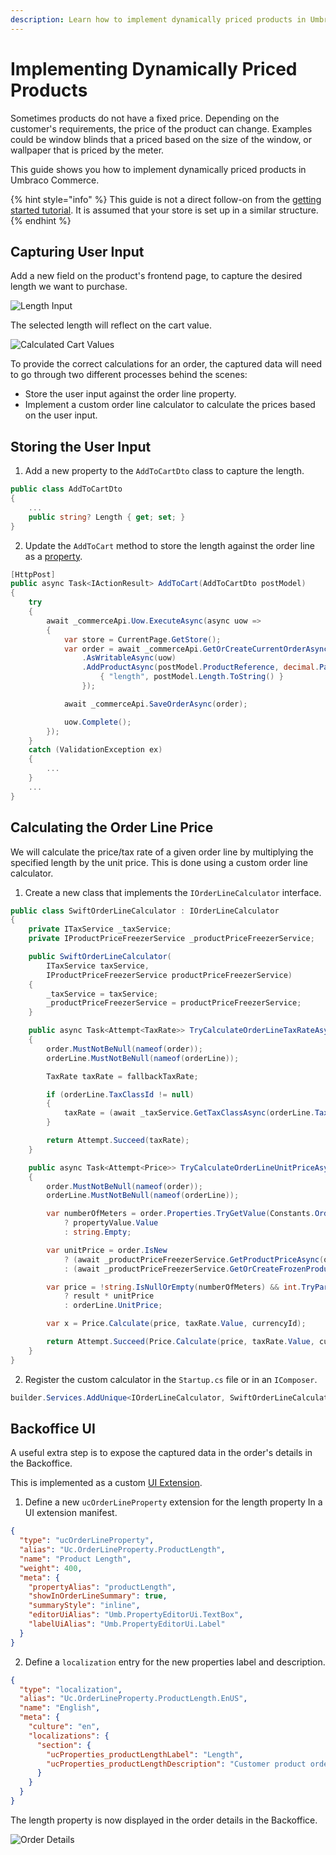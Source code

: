 ```yaml
---
description: Learn how to implement dynamically priced products in Umbraco Commerce.
---
```


# Implementing Dynamically Priced Products

Sometimes products do not have a fixed price. Depending on the customer's requirements, the price of the product can change. Examples could be window blinds that a priced based on the size of the window, or wallpaper that is priced by the meter.

This guide shows you how to implement dynamically priced products in Umbraco Commerce.

{% hint style="info" %}
This guide is not a direct follow-on from the [getting started tutorial](../tutorials/build-a-store/overview.md). It is assumed that your store is set up in a similar structure.
{% endhint %}

## Capturing User Input

Add a new field on the product's frontend page, to capture the desired length we want to purchase.

![Length Input](images/dynamic-price/length-input.png)

The selected length will reflect on the cart value.

![Calculated Cart Values](images/dynamic-price/cart-with-length.png)

To provide the correct calculations for an order, the captured data will need to go through two different processes behind the scenes:

* Store the user input against the order line property.
* Implement a custom order line calculator to calculate the prices based on the user input.

## Storing the User Input

1. Add a new property to the `AddToCartDto` class to capture the length.

```csharp
public class AddToCartDto
{
    ...
    public string? Length { get; set; }
}
```

2. Update the `AddToCart` method to store the length against the order line as a [property](../key-concepts/umbraco-properties.md).

```csharp
[HttpPost]
public async Task<IActionResult> AddToCart(AddToCartDto postModel)
{
    try
    {
        await _commerceApi.Uow.ExecuteAsync(async uow =>
        {
            var store = CurrentPage.GetStore();
            var order = await _commerceApi.GetOrCreateCurrentOrderAsync(store.Id)
                .AsWritableAsync(uow)
                .AddProductAsync(postModel.ProductReference, decimal.Parse(postModel.Quantity), new Dictionary<string, string>{
                    { "length", postModel.Length.ToString() }
                });

            await _commerceApi.SaveOrderAsync(order);

            uow.Complete();
        });
    }
    catch (ValidationException ex)
    {
        ...
    }
    ...
}
```

## Calculating the Order Line Price

We will calculate the price/tax rate of a given order line by multiplying the specified length by the unit price. This is done using a custom order line calculator.

1. Create a new class that implements the `IOrderLineCalculator` interface.

```csharp
public class SwiftOrderLineCalculator : IOrderLineCalculator
{
    private ITaxService _taxService;
    private IProductPriceFreezerService _productPriceFreezerService;

    public SwiftOrderLineCalculator(
        ITaxService taxService,
        IProductPriceFreezerService productPriceFreezerService)
    {
        _taxService = taxService;
        _productPriceFreezerService = productPriceFreezerService;
    }

    public async Task<Attempt<TaxRate>> TryCalculateOrderLineTaxRateAsync(OrderReadOnly order, OrderLineReadOnly orderLine, TaxSource taxSource, TaxRate fallbackTaxRate, OrderLineCalculatorContext context = null, CancellationToken cancellationToken = default)
    {
        order.MustNotBeNull(nameof(order));
        orderLine.MustNotBeNull(nameof(orderLine));

        TaxRate taxRate = fallbackTaxRate;

        if (orderLine.TaxClassId != null)
        {
            taxRate = (await _taxService.GetTaxClassAsync(orderLine.TaxClassId.Value)).GetTaxRate(taxSource);
        }

        return Attempt.Succeed(taxRate);
    }

    public async Task<Attempt<Price>> TryCalculateOrderLineUnitPriceAsync(OrderReadOnly order, OrderLineReadOnly orderLine, Guid currencyId, TaxRate taxRate, OrderLineCalculatorContext context = null, CancellationToken cancellationToken = default)
    {
        order.MustNotBeNull(nameof(order));
        orderLine.MustNotBeNull(nameof(orderLine));

        var numberOfMeters = order.Properties.TryGetValue(Constants.OrderProperties.Length, out var propertyValue)
            ? propertyValue.Value
            : string.Empty;

        var unitPrice = order.IsNew
            ? (await _productPriceFreezerService.GetProductPriceAsync(order.StoreId, order.Id, orderLine.ProductReference, orderLine.ProductVariantReference, currencyId)).ProductPrice.Value
            : (await _productPriceFreezerService.GetOrCreateFrozenProductPriceAsync(order.StoreId, order.Id, orderLine.ProductReference, orderLine.ProductVariantReference, currencyId)).Value;

        var price = !string.IsNullOrEmpty(numberOfMeters) && int.TryParse(numberOfMeters, out int result)
            ? result * unitPrice
            : orderLine.UnitPrice;

        var x = Price.Calculate(price, taxRate.Value, currencyId);

        return Attempt.Succeed(Price.Calculate(price, taxRate.Value, currencyId));
    }
}
```

2. Register the custom calculator in the `Startup.cs` file or in an `IComposer`.

```csharp
builder.Services.AddUnique<IOrderLineCalculator, SwiftOrderLineCalculator>();
```

## Backoffice UI

A useful extra step is to expose the captured data in the order's details in the Backoffice.

This is implemented as a custom [UI Extension](https://docs.umbraco.com/umbraco-commerce/key-concepts/ui-extensions/order-line-properties).

1. Define a new `ucOrderLineProperty` extension for the length property In a UI extension manifest.

```json
{
  "type": "ucOrderLineProperty",
  "alias": "Uc.OrderLineProperty.ProductLength",
  "name": "Product Length",
  "weight": 400,
  "meta": {
    "propertyAlias": "productLength", 
    "showInOrderLineSummary": true,
    "summaryStyle": "inline",
    "editorUiAlias": "Umb.PropertyEditorUi.TextBox",
    "labelUiAlias": "Umb.PropertyEditorUi.Label"
  }
}
```

2. Define a `localization` entry for the new properties label and description.

```json
{
  "type": "localization",
  "alias": "Uc.OrderLineProperty.ProductLength.EnUS",
  "name": "English",
  "meta": {
    "culture": "en",
    "localizations": {
      "section": {
        "ucProperties_productLengthLabel": "Length",
        "ucProperties_productLengthDescription": "Customer product ordered length"
      }
    }
  }
}
```

The length property is now displayed in the order details in the Backoffice.

![Order Details](images/dynamic-price/order-editor-property.png)
